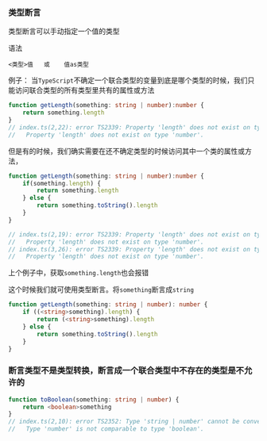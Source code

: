 ### 类型断言
类型断言可以手动指定一个值的类型

语法
```
<类型>值   或    值as类型
```

例子： 当`TypeScript`不确定一个联合类型的变量到底是哪个类型的时候，我们只能访问联合类型的所有类型里共有的属性或方法
```ts
function getLength(something: string | number):number {
    return something.length
}
// index.ts(2,22): error TS2339: Property 'length' does not exist on type 'string | number'.
//   Property 'length' does not exist on type 'number'.
```
但是有的时候，我们确实需要在还不确定类型的时候访问其中一个类的属性或方法，
```ts
function getLength(something: string | number):number {
    if(something.length) {
        return something.length
    } else {
        return something.toString().length
    }
}

// index.ts(2,19): error TS2339: Property 'length' does not exist on type 'string | number'.
//   Property 'length' does not exist on type 'number'.
// index.ts(3,26): error TS2339: Property 'length' does not exist on type 'string | number'.
//   Property 'length' does not exist on type 'number'.
```
上个例子中，获取`something.length`也会报错

这个时候我们就可使用类型断言。将<code>something</code>断言成<code>string</code>
```ts
function getLength(something: string | number): number {
    if ((<string>something).length) {
        return (<string>something).length
    } else {
        return something.toString().length
    }
}
```
### 断言类型不是类型转换，断言成一个联合类型中不存在的类型是不允许的
```ts
function toBoolean(something: string | number) {
    return <boolean>something
}
// index.ts(2,10): error TS2352: Type 'string | number' cannot be converted to type 'boolean'.
//   Type 'number' is not comparable to type 'boolean'.
```
